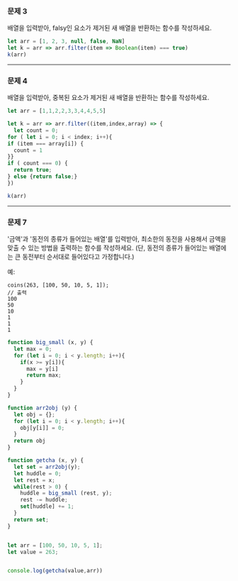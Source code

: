 

### 문제 3

배열을 입력받아, falsy인 요소가 제거된 새 배열을 반환하는 함수를 작성하세요.

```js
let arr = [1, 2, 3, null, false, NaN]
let k = arr => arr.filter(item => Boolean(item) === true)
k(arr)
```



---

### 문제 4

배열을 입력받아, 중복된 요소가 제거된 새 배열을 반환하는 함수를 작성하세요.


```js
let arr = [1,1,2,2,3,3,4,4,5,5]

let k = arr => arr.filter((item,index,array) => {
  let count = 0;
for ( let i = 0; i < index; i++){
if (item === array[i]) {
  count = 1
}}
if ( count === 0) {
  return true;
} else {return false;}
})

k(arr)
```


---

### 문제 7

'금액'과 '동전의 종류가 들어있는 배열'를 입력받아, 최소한의 동전을 사용해서 금액을 맞출 수 있는 방법을 출력하는 함수를 작성하세요.
(단, 동전의 종류가 들어있는 배열에는 큰 동전부터 순서대로 들어있다고 가정합니다.)

예:
```
coins(263, [100, 50, 10, 5, 1]);
// 출력
100
50
10
1
1
1
```

```js
function big_small (x, y) {
  let max = 0;
  for (let i = 0; i < y.length; i++){
    if(x >= y[i]){
      max = y[i]
      return max;
    }
  }
}

function arr2obj (y) {
  let obj = {};
  for (let i = 0; i < y.length; i++){
    obj[y[i]] = 0;
  }
  return obj
}

function getcha (x, y) {
  let set = arr2obj(y);
  let huddle = 0;
  let rest = x;
  while(rest > 0) {
    huddle = big_small (rest, y);
    rest -= huddle;
    set[huddle] += 1;
  }
  return set;
}


let arr = [100, 50, 10, 5, 1];
let value = 263;


console.log(getcha(value,arr))
```